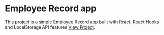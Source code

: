# Employee Record app

This project is a simple Employee Record app built with React, React Hooks and LocalStorage API features [View Project](https://muhydeen9001.github.io/employee-record/).

